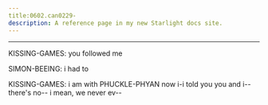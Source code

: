 ```yaml
---
title:0602.can0229-
description: A reference page in my new Starlight docs site.
---
```

----- 
KISSING-GAMES: you followed me
 
SIMON-BEEING: i had to
 
KISSING-GAMES: i am with PHUCKLE-PHYAN now
 i-i told you
 you and i--there's no-- i mean, we 
never ev-- 
